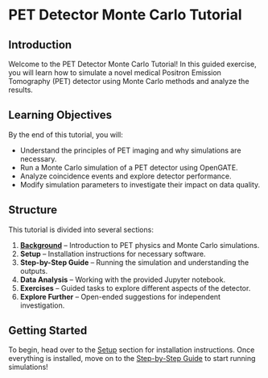 # PET Detector Monte Carlo Tutorial

## Introduction
Welcome to the PET Detector Monte Carlo Tutorial! In this guided exercise, you will learn how to simulate a novel medical Positron Emission Tomography (PET) detector using Monte Carlo methods and analyze the results.

## Learning Objectives
By the end of this tutorial, you will:
- Understand the principles of PET imaging and why simulations are necessary.
- Run a Monte Carlo simulation of a PET detector using OpenGATE.
- Analyze coincidence events and explore detector performance.
- Modify simulation parameters to investigate their impact on data quality.

## Structure
This tutorial is divided into several sections:
1. **[Background](background.md)** – Introduction to PET physics and Monte Carlo simulations.
2. **Setup** – Installation instructions for necessary software.
3. **Step-by-Step Guide** – Running the simulation and understanding the outputs.
4. **Data Analysis** – Working with the provided Jupyter notebook.
5. **Exercises** – Guided tasks to explore different aspects of the detector.
6. **Explore Further** – Open-ended suggestions for independent investigation.

## Getting Started
To begin, head over to the [Setup](setup.md) section for installation instructions. Once everything is installed, move on to the [Step-by-Step Guide](tutorial.md) to start running simulations!

